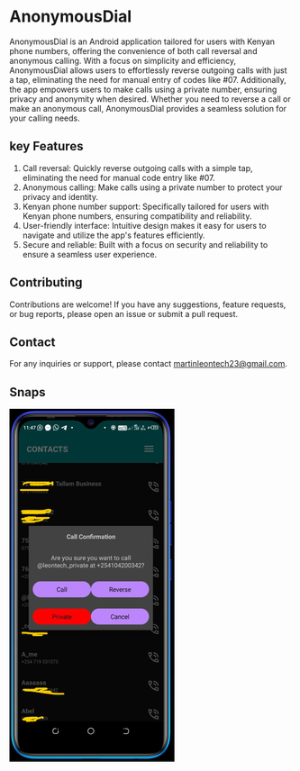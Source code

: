 # AnonymousDial


AnonymousDial is an Android application tailored for users with Kenyan phone numbers, offering the convenience of both call reversal and anonymous calling. With a focus on simplicity and efficiency, AnonymousDial allows users to effortlessly reverse outgoing calls with just a tap, eliminating the need for manual entry of codes like #07. Additionally, the app empowers users to make calls using a private number, ensuring privacy and anonymity when desired. Whether you need to reverse a call or make an anonymous call, AnonymousDial provides a seamless solution for your calling needs.

## key Features
1. Call reversal: Quickly reverse outgoing calls with a simple tap, eliminating the need for manual code entry like #07.
2. Anonymous calling: Make calls using a private number to protect your privacy and identity.
3. Kenyan phone number support: Specifically tailored for users with Kenyan phone numbers, ensuring compatibility and reliability.
4. User-friendly interface: Intuitive design makes it easy for users to navigate and utilize the app's features efficiently.
5. Secure and reliable: Built with a focus on security and reliability to ensure a seamless user experience.

## Contributing

Contributions are welcome! If you have any suggestions, feature requests, or bug reports, please open an issue or submit a pull request.

## Contact

For any inquiries or support, please contact [martinleontech23@gmail.com](mailto:martinleontech23@gmail.com).




## Snaps
![snap](snap1.png)
